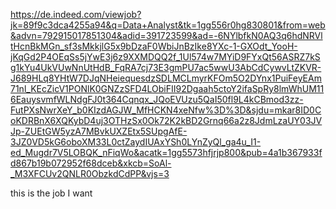 https://de.indeed.com/viewjob?jk=89f9c3dca4255a94&q=Data+Analyst&tk=1gg556r0hg830801&from=web&advn=792915017851304&adid=391723599&ad=-6NYlbfkN0AQ3q6hdNRVltHcnBkMGn_sf3sMkkjlG5x9bDzaF0WbiJnBzIke8YXc-1-GXOdt_YooH-jKqGd2P4OEqSs5jYwE3j6z9XXMDQQ2f_1Ul574w7MYiD9FYxQt56ASRZ7kSg1kYu4UkVUwNnUtHdB_FqRA7cj73E3gmPU7ac5wwU3AbCdCywvLtZKVR-J689HLq8YHtW7DJqNHeiequesdzSDLMCLmyrKFOm5O2DYnx1PuiFeyEAm71nl_KEcZicV1PONlK0GNZzSFD4LObiFII92Dgaah5ctoY2ifaSpRy8lmWhUM116EauysvmfWLNdgFJ0t364Cqnqx_JQoEVUzu5QaI50fl9L4kCBmod3zz-FutPXsNwrXeY_b0KIzdAGJW_MfHCKN4xeNfw%3D%3D&sjdu=mkar8ID0CoKDRBnX6XQKybD4uj3OTHzSx0Ok72K2kBD2Grnq66a2z8JdmLzaUY03JVJp-ZUEtGW5yzA7MBvkUXZEtx5SUpgAfE-3JZ0VD5kG6oboXM33L0ctZaydIUAxYSh0LYnZyQl_ga4u_I1-ed_Mugdr7V5LOBQK_nFiqWo&acatk=1gg5573hfjrjp800&pub=4a1b367933fd867b19b072952f68dceb&xkcb=SoAl-_M3XFCUv2QNLR0ObzkdCdPP&vjs=3 


this is the job I want

